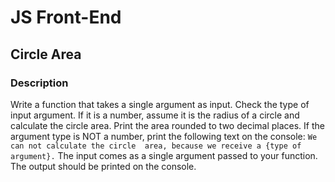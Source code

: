 # JS Front-End

## Circle Area

### Description
Write a function that takes a single argument as input. Check the type of input argument. If it is a number,
assume it is the radius of a circle and calculate the circle area. Print the area rounded to two decimal places. 
If the argument type is NOT a number, print the following text on the console: `We can not calculate the circle 
area, because we receive a {type of argument}.` The input comes as a single argument passed to your function. 
The output should be printed on the console.